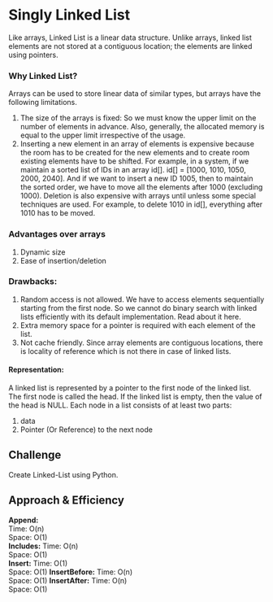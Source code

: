 # Singly Linked List

Like arrays, Linked List is a linear data structure. Unlike arrays, linked list elements are not stored at a contiguous location; the elements are linked using pointers.

### Why Linked List?

Arrays can be used to store linear data of similar types, but arrays have the following limitations.

1. The size of the arrays is fixed: So we must know the upper limit on the number of elements in advance. Also, generally, the allocated memory is equal to the upper limit irrespective of the usage.
2. Inserting a new element in an array of elements is expensive because the room has to be created for the new elements and to create room existing elements have to be shifted.
   For example, in a system, if we maintain a sorted list of IDs in an array id[].
   id[] = [1000, 1010, 1050, 2000, 2040].
   And if we want to insert a new ID 1005, then to maintain the sorted order, we have to move all the elements after 1000 (excluding 1000).
   Deletion is also expensive with arrays until unless some special techniques are used. For example, to delete 1010 in id[], everything after 1010 has to be moved.

### Advantages over arrays

1.  Dynamic size
2.  Ease of insertion/deletion

### Drawbacks:

1. Random access is not allowed. We have to access elements sequentially starting from the first node. So we cannot do binary search with linked lists efficiently with its default implementation. Read about it here.
2. Extra memory space for a pointer is required with each element of the list.
3. Not cache friendly. Since array elements are contiguous locations, there is locality of reference which is not there in case of linked lists.

#### Representation:

A linked list is represented by a pointer to the first node of the linked list. The first node is called the head. If the linked list is empty, then the value of the head is NULL.
Each node in a list consists of at least two parts:

1. data
2. Pointer (Or Reference) to the next node

## Challenge

Create Linked-List using Python.

## Approach & Efficiency

**Append:**  
Time: O(n)  
Space: O(1)  
**Includes:**
Time: O(n)  
Space: O(1)  
**Insert:**
Time: O(1)  
Space: O(1)
**InsertBefore:**
Time: O(n)  
Space: O(1)
**InsertAfter:**
Time: O(n)  
Space: O(1)
